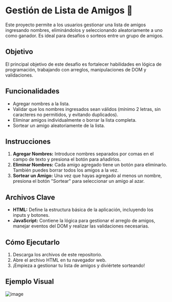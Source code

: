 # Gestión de Lista de Amigos 🎉

Este proyecto permite a los usuarios gestionar una lista de amigos ingresando nombres, eliminándolos y seleccionando aleatoriamente a uno como ganador. Es ideal para desafíos o sorteos entre un grupo de amigos.

## Objetivo

El principal objetivo de este desafío es fortalecer habilidades en lógica de programación, trabajando con arreglos, manipulaciones de DOM y validaciones.

## Funcionalidades

- Agregar nombres a la lista.
- Validar que los nombres ingresados sean válidos (mínimo 2 letras, sin caracteres no permitidos, y evitando duplicados).
- Eliminar amigos individualmente o borrar la lista completa.
- Sortear un amigo aleatoriamente de la lista.
  
## Instrucciones

1. **Agregar Nombres:** Introduce nombres separados por comas en el campo de texto y presiona el botón para añadirlos.
2. **Eliminar Nombres:** Cada amigo agregado tiene un botón para eliminarlo. También puedes borrar todos los amigos a la vez.
3. **Sortear un Amigo:** Una vez que hayas agregado al menos un nombre, presiona el botón "Sortear" para seleccionar un amigo al azar.

## Archivos Clave

- **HTML:** Define la estructura básica de la aplicación, incluyendo los inputs y botones.
- **JavaScript:** Contiene la lógica para gestionar el arreglo de amigos, manejar eventos del DOM y realizar las validaciones necesarias.

## Cómo Ejecutarlo

1. Descarga los archivos de este repositorio.
2. Abre el archivo HTML en tu navegador web.
3. ¡Empieza a gestionar tu lista de amigos y diviértete sorteando!

## Ejemplo Visual

![image](https://github.com/user-attachments/assets/8d8b855e-eacc-4f3b-92c8-ac1061115aeb)
